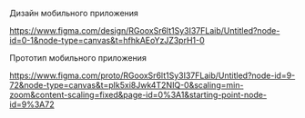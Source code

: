 Дизайн мобильного приложения

https://www.figma.com/design/RGooxSr6lt1Sy3I37FLaib/Untitled?node-id=0-1&node-type=canvas&t=hfhkAEoYzJZ3prH1-0


Прототип мобильного приложения 

https://www.figma.com/proto/RGooxSr6lt1Sy3I37FLaib/Untitled?node-id=9-72&node-type=canvas&t=pIk5xi8Jwk4T2NIQ-0&scaling=min-zoom&content-scaling=fixed&page-id=0%3A1&starting-point-node-id=9%3A72
